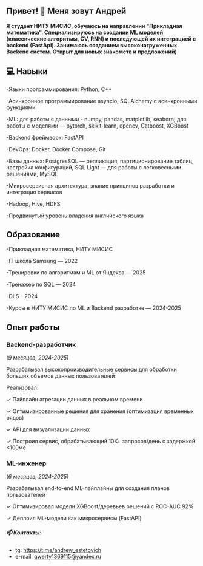 ## Привет! 👋 Меня зовут Андрей

**Я студент НИТУ МИСИС, обучаюсь на направлении "Прикладная математика". Специализируюсь 	на создании ML моделей (классические алгоритмы, CV, RNN) и последующей их интеграцией в backend (FastApi). Занимаюсь созданием высоконагруженных Backend систем. Открыт для новых знакомств и предложений)**

## 💻 Навыки

   -Языки программирования: Python, C++
   
   -Асинхронное программирование asyncio, SQLAlchemy с асинхронными функциями
   
   -ML: для работы с данными - numpy, pandas, matplotlib, seaborn; для работы с моделями — pytorch, skikit-learn, opencv, Catboost, XGBoost
   
   -Backend фреймворк: FastAPI
   
   -DevOps: Docker, Docker Compose, Git
   
   -Базы данных: PostgresSQL — репликация, партиционирование таблиц, настройка конфигураций, SQL Light — для работы с легковесными решениями, MySQL
   
   -Микросервисная архитектура: знание принципов разработки и интеграция сервисов

   -Hadoop, Hive, HDFS
   
   -Продвинутый уровень владения английского языка

  
## Образование

  -Прикладная математика, НИТУ МИСИС
  
  -IT школа Samsung — 2022
  
  -Тренировки по алгоритмам и ML от Яндекса — 2025
  
  -Тренажер по SQL — 2024
  
  -DLS - 2024
  
  -Курсы в НИТУ МИСИС по ML и Backend разработке — 2024-2025

## Опыт работы

 ### Backend-разработчик
  *(9 месяцев, 2024-2025)*
  
  Разрабатывал высокопроизводительные сервисы для обработки больших объемов данных пользователей
  
  Реализовал:
  
  ✓ Пайплайн агрегации данных в реальном времени
  
  ✓ Оптимизированные решения для хранения (оптимизация временных рядов)
  
  ✓ API для визуализации данных
  
  ✓ Построил сервис, обрабатывающий 10К+ запросов/день с задержкой <100мс
  

### ML-инженер

*(6 месяцев, 2024-2025)*

  Разрабатывал end-to-end ML-пайплайны для создания планов пользователей
  
  ✓ Оптимизировал модели XGBoost/деревьев решений с ROC-AUC 92%
  
  ✓ Деплоил ML-модели как микросервисы (FastAPI)
  

##### 📫 Контакты:
- tg: https://t.me/andrew_estetovich
- e-mail: qwerty1369115@yandex.ru

